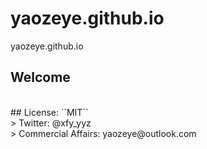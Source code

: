 # yaozeye.github.io
yaozeye.github.io
## Welcome
<br />
## License: ``MIT``
<br />
> Twitter: @xfy_yyz
<br />
> Commercial Affairs: yaozeye@outlook.com

